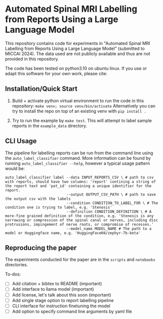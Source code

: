 # Automated Spinal MRI Labelling from Reports Using a Large Language Model

This repository contains code for experiments in "Automated Spinal MRI Labelling from Reports Using a Large Language Model" (submitted to MICCAI 2024). The data used are not publicly available and thus are not provided in this repository.

The code has been tested on python3.10 on ubuntu linux. If you use or adapt this software for your own work, please cite:


## Installation/Quick Start 

1. Build + activate python virtual environment to run the code in this repository:
`make venv; source venv/bin/activate`
Alternatively you can try to install the repo on top of an existing venv with `pip install .`

2. Try to run the example by `make test`. This will attempt to label sample reports in the `example_data` directory.

## CLI Usage

The pipeline for labelling reports can be run from the command line using the `auto_label_classifier` command. More information
can be found by running `auto_label_classifier --help`, however a typical usage pattern would be:

```
auto_label_classifier label --data INPUT_REPORTS_CSV \ # path to csv with reports, should have two columns: 'report' contining a string of the report text and 'pat_id' containing a unique identifier for the report.
                            --output OUTPUT_CSV_PATH \ # path to save the output csv with the labels
                            --condition CONDITION_TO_LABEL_FOR \ # The condition one is trying to label, e.g. 'Stenosis'
                            --definition CONDITION_DEFINITION \ # A more-fine grained definition of the condition, e.g. 'Stenosis is any narrowing or compression of the spinal canal or nerves, including disc protrusions, impingement of nerve roots, or compromise of recesses.'
                            --model_name MODEL_NAME # The path to a model or Huggingface name, e.g. 'HuggingFaceH4/zephyr-7b-beta'
```

## Reproducing the paper

The experiments conducted for the paper are in the `scripts` and `notebooks` directories.

To-dos:
- [ ] Add citation + bibtex to README (important)
- [ ] Add interface to llama model (important)
- [ ] Add license, let's talk about this soon (important)
- [ ] Add single stage option to report labelling pipeline
- [ ] CLI interface for instruction finetuning the model
- [ ] Add option to specify command line arguments by yaml file
